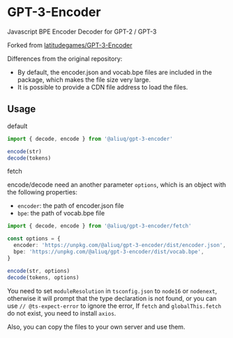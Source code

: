 # GPT-3-Encoder

Javascript BPE Encoder Decoder for GPT-2 / GPT-3

Forked from [latitudegames/GPT-3-Encoder](https://github.com/latitudegames/GPT-3-Encoder)

Differences from the original repository:

+ By default, the encoder.json and vocab.bpe files are included in the package, which makes the file size very large.
+ It is possible to provide a CDN file address to load the files.

## Usage

default

```ts
import { decode, encode } from '@aliuq/gpt-3-encoder'

encode(str)
decode(tokens)
```

fetch

encode/decode need an another parameter `options`, which is an object with the following properties:

+ `encoder`: the path of encoder.json file
+ `bpe`: the path of vocab.bpe file

```ts
import { decode, encode } from '@aliuq/gpt-3-encoder/fetch'

const options = {
  encoder: 'https://unpkg.com/@aliuq/gpt-3-encoder/dist/encoder.json',
  bpe: 'https://unpkg.com/@aliuq/gpt-3-encoder/dist/vocab.bpe',
}

encode(str, options)
decode(tokens, options)
```

You need to set `moduleResolution` in `tsconfig.json` to `node16` or `nodenext`, otherwise it will prompt that the type declaration is not found, or you can use `// @ts-expect-error` to ignore the error, If `fetch` and `globalThis.fetch` do not exist, you need to install `axios`.

Also, you can copy the files to your own server and use them.
